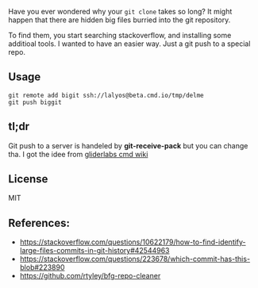 Have you ever wondered why your `git clone` takes so long? It might happen that there are hidden
big files burried into the git repository.

To find them, you start searching stackoverflow, and installing some additioal tools.
I wanted to have an easier way. Just a git push to a special repo.

## Usage

```
git remote add bigit ssh://lalyos@beta.cmd.io/tmp/delme
git push biggit
```

## tl;dr

Git push to a server is handeled by **git-receive-pack** but you can change tha.
I got the idee from [gliderlabs cmd wiki](https://github.com/gliderlabs/cmd/wiki/GitPush)

## License

MIT

## References:

- https://stackoverflow.com/questions/10622179/how-to-find-identify-large-files-commits-in-git-history#42544963
- https://stackoverflow.com/questions/223678/which-commit-has-this-blob#223890
- https://github.com/rtyley/bfg-repo-cleaner

